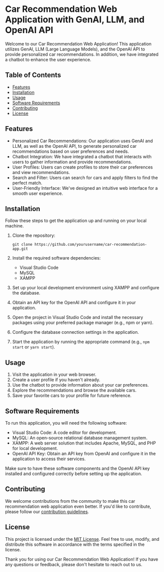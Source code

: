 # Car Recommendation Web Application with GenAI, LLM, and OpenAI API

Welcome to our Car Recommendation Web Application! This application utilizes GenAI, LLM (Large Language Models), and the OpenAI API to provide personalized car recommendations. In addition, we have integrated a chatbot to enhance the user experience.

## Table of Contents
- [Features](#features)
- [Installation](#installation)
- [Usage](#usage)
- [Software Requirements](#software-requirements)
- [Contributing](#contributing)
- [License](#license)

## Features
- Personalized Car Recommendations: Our application uses GenAI and LLM, as well as the OpenAI API, to generate personalized car recommendations based on user preferences and needs.
- Chatbot Integration: We have integrated a chatbot that interacts with users to gather information and provide recommendations.
- User Profiles: Users can create profiles to store their car preferences and view recommendations.
- Search and Filter: Users can search for cars and apply filters to find the perfect match.
- User-Friendly Interface: We've designed an intuitive web interface for a smooth user experience.

## Installation
Follow these steps to get the application up and running on your local machine.

1. Clone the repository:

   ```
   git clone https://github.com/yourusername/car-recommendation-app.git
   ```

2. Install the required software dependencies:
   - Visual Studio Code
   - MySQL
   - XAMPP

3. Set up your local development environment using XAMPP and configure the database.

4. Obtain an API key for the OpenAI API and configure it in your application.

5. Open the project in Visual Studio Code and install the necessary packages using your preferred package manager (e.g., npm or yarn).

6. Configure the database connection settings in the application.

7. Start the application by running the appropriate command (e.g., `npm start` or `yarn start`).

## Usage
1. Visit the application in your web browser.
2. Create a user profile if you haven't already.
3. Use the chatbot to provide information about your car preferences.
4. Explore the recommendations and browse the available cars.
5. Save your favorite cars to your profile for future reference.

## Software Requirements
To run this application, you will need the following software:

- Visual Studio Code: A code editor for development.
- MySQL: An open-source relational database management system.
- XAMPP: A web server solution that includes Apache, MySQL, and PHP for local development.
- OpenAI API Key: Obtain an API key from OpenAI and configure it in the application to access their services.

Make sure to have these software components and the OpenAI API key installed and configured correctly before setting up the application.

## Contributing
We welcome contributions from the community to make this car recommendation web application even better. If you'd like to contribute, please follow our [contribution guidelines](CONTRIBUTING.md).

## License
This project is licensed under the [MIT License](LICENSE). Feel free to use, modify, and distribute this software in accordance with the terms specified in the license.

Thank you for using our Car Recommendation Web Application! If you have any questions or feedback, please don't hesitate to reach out to us.
